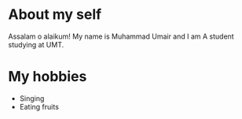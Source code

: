 # About my self
Assalam o alaikum! My name is Muhammad Umair and I am A student studying at UMT.

# My hobbies
- Singing
- Eating fruits
